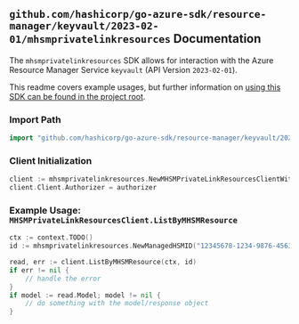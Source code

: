 
## `github.com/hashicorp/go-azure-sdk/resource-manager/keyvault/2023-02-01/mhsmprivatelinkresources` Documentation

The `mhsmprivatelinkresources` SDK allows for interaction with the Azure Resource Manager Service `keyvault` (API Version `2023-02-01`).

This readme covers example usages, but further information on [using this SDK can be found in the project root](https://github.com/hashicorp/go-azure-sdk/tree/main/docs).

### Import Path

```go
import "github.com/hashicorp/go-azure-sdk/resource-manager/keyvault/2023-02-01/mhsmprivatelinkresources"
```


### Client Initialization

```go
client := mhsmprivatelinkresources.NewMHSMPrivateLinkResourcesClientWithBaseURI("https://management.azure.com")
client.Client.Authorizer = authorizer
```


### Example Usage: `MHSMPrivateLinkResourcesClient.ListByMHSMResource`

```go
ctx := context.TODO()
id := mhsmprivatelinkresources.NewManagedHSMID("12345678-1234-9876-4563-123456789012", "example-resource-group", "managedHSMValue")

read, err := client.ListByMHSMResource(ctx, id)
if err != nil {
	// handle the error
}
if model := read.Model; model != nil {
	// do something with the model/response object
}
```

